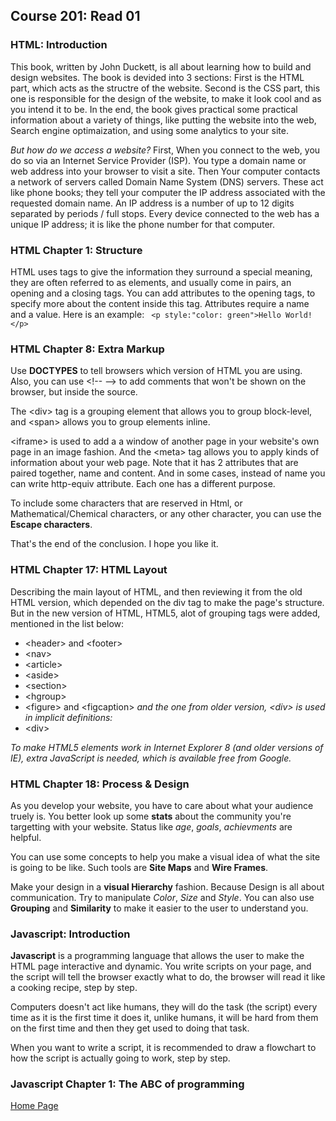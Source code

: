 ## **Course 201: Read 01**

### **HTML: Introduction**

This book, written by John Duckett, is all about learning how to build and design websites.
The book is devided into 3 sections:
    First is the HTML part, which acts as the structre of the website.
    Second is the CSS part, this one is responsible for the design of the website, to make it look cool and as you intend it to be.
    In the end, the book gives practical some practical information about a variety of things, like putting the website into the web, Search engine optimaization, and using some analytics to your site.

*But how do we access a website?* First, When you connect to the web, you do so via an Internet Service Provider (ISP). You type a domain name or web address into your browser to visit a site. Then Your computer contacts a network of servers called Domain Name System (DNS) servers. These act like phone books; they tell your computer the IP address associated with
the requested domain name. An IP address is a number of up to 12 digits separated by periods / full stops. Every device connected to the web has a unique IP address; it is like the phone number for that computer.


### **HTML Chapter 1: Structure**

HTML uses tags to give the information they surround a special meaning, they are often referred to as elements, and usually come in pairs, an opening and a closing tags. You can add attributes to the opening tags, to specify more about the content inside this tag. Attributes require a name and a value. Here is an example:
``` <p style:"color: green">Hello World!</p>``` 


### **HTML Chapter 8: Extra Markup**

Use **DOCTYPES** to tell browsers which version of HTML you are using. Also, you can use \<!-- \--> to add comments that won't be shown on the browser, but inside the source. 

The \<div\> tag is a grouping element that allows you to group block-level, and \<span\> allows you to group elements inline.

\<iframe\> is used to add a a window of another page in your website's own page in an image fashion. And the \<meta\> tag allows you to apply kinds of information about your web page. Note that it has 2 attributes that are paired together, name and content. And in some cases, instead of name you can write http-equiv attribute. Each one has a different purpose.

To include some characters that are reserved in Html, or Mathematical/Chemical characters, or any other character, you can use the **Escape characters**.

That's the end of the conclusion. I hope you like it.



### **HTML Chapter 17: HTML Layout**

Describing the main layout of HTML, and then reviewing it from the old HTML version, which depended on the div tag to make the page's structure.
But in the new version of HTML, HTML5, alot of grouping tags were added, mentioned in the list below:

* \<header\> and \<footer\>
* \<nav\>
* \<article\>
* \<aside\>
* \<section\>
* \<hgroup\>
* \<figure\> and \<figcaption\>
*and the one from older version, \<div\> is used in implicit definitions:*
* \<div\>


*To make HTML5 elements work in Internet Explorer 8
(and older versions of IE), extra JavaScript is needed,
which is available free from Google.*


### **HTML Chapter 18: Process & Design**

As you develop your website, you have to care about what your audience truely is. You better look up some **stats** about the community you're targetting with your website. Status like *age*, *goals*, *achievments* are helpful.

You can use some concepts to help you make a visual idea of what the site is going to be like. Such tools are **Site Maps** and **Wire Frames**.

Make your design in a **visual Hierarchy** fashion. Because Design is all about communication. Try to manipulate *Color*, *Size* and *Style*. You can also use **Grouping** and **Similarity** to make it easier to the user to understand you. 


### **Javascript: Introduction**
**Javascript** is a programming language that allows the user to make the HTML page interactive and dynamic. You write scripts on your page, and the script will tell the browser exactly what to do, the browser will read it like a cooking recipe, step by step.

Computers doesn't act like humans, they will do the task (the script) every time as it is the first time it does it, unlike humans, it will be hard from them on the first time and then they get used to doing that task.

When you want to write a script, it is recommended to draw a flowchart to how the script is actually going to work, step by step.


### **Javascript Chapter 1: The ABC of programming**



[Home Page](README.md)